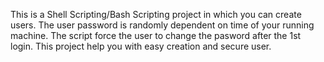 This is a Shell Scripting/Bash Scripting project in which you can create users.
The user password is randomly dependent on time of your running machine.
The script force the user to change the pasword after the 1st login.
This project help you with easy creation and secure user.

